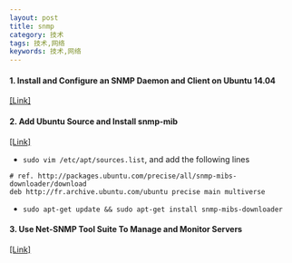 ```yaml
---
layout: post
title: snmp
category: 技术
tags: 技术,网络
keywords: 技术,网络
---
```




#### 1. Install and Configure an SNMP Daemon and Client on Ubuntu 14.04
[[Link]](https://www.digitalocean.com/community/tutorials/how-to-install-and-configure-an-snmp-daemon-and-client-on-ubuntu-14-04)


#### 2. Add Ubuntu Source and Install snmp-mib
[[Link]](http://terraltech.com/installing-mib-files-in-ubuntu-12-04/)


- `sudo vim /etc/apt/sources.list`, and add the following lines

```
# ref. http://packages.ubuntu.com/precise/all/snmp-mibs-downloader/download
deb http://fr.archive.ubuntu.com/ubuntu precise main multiverse
```
- `sudo apt-get update && sudo apt-get install snmp-mibs-downloader`


#### 3. Use Net-SNMP Tool Suite To Manage and Monitor Servers
[[Link]](https://www.digitalocean.com/community/tutorials/how-to-use-the-net-snmp-tool-suite-to-manage-and-monitor-servers)
